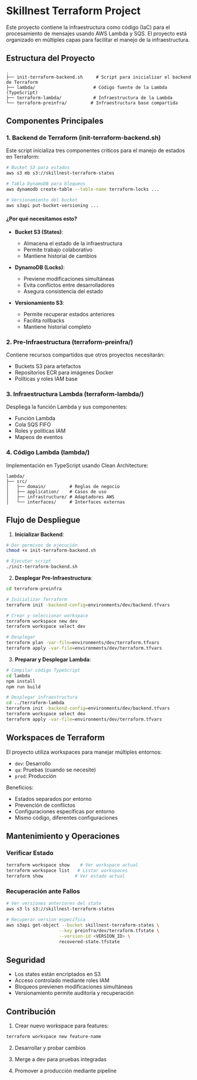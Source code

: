 # Skillnest Terraform Project

Este proyecto contiene la infraestructura como código (IaC) para el procesamiento de mensajes usando AWS Lambda y SQS. El proyecto está organizado en múltiples capas para facilitar el manejo de la infraestructura.

## Estructura del Proyecto

```
.
├── init-terraform-backend.sh     # Script para inicializar el backend de Terraform
├── lambda/                      # Código fuente de la Lambda (TypeScript)
├── terraform-lambda/            # Infraestructura de la Lambda
└── terraform-preinfra/         # Infraestructura base compartida
```

## Componentes Principales

### 1. Backend de Terraform (init-terraform-backend.sh)

Este script inicializa tres componentes críticos para el manejo de estados en Terraform:

```bash
# Bucket S3 para estados
aws s3 mb s3://skillnest-terraform-states

# Tabla DynamoDB para bloqueos
aws dynamodb create-table --table-name terraform-locks ...

# Versionamiento del bucket
aws s3api put-bucket-versioning ...
```

#### ¿Por qué necesitamos esto?

- **Bucket S3 (States)**: 
  - Almacena el estado de la infraestructura
  - Permite trabajo colaborativo
  - Mantiene historial de cambios

- **DynamoDB (Locks)**:
  - Previene modificaciones simultáneas
  - Evita conflictos entre desarrolladores
  - Asegura consistencia del estado

- **Versionamiento S3**:
  - Permite recuperar estados anteriores
  - Facilita rollbacks
  - Mantiene historial completo

### 2. Pre-Infraestructura (terraform-preinfra/)

Contiene recursos compartidos que otros proyectos necesitarán:
- Buckets S3 para artefactos
- Repositorios ECR para imágenes Docker
- Políticas y roles IAM base

### 3. Infraestructura Lambda (terraform-lambda/)

Despliega la función Lambda y sus componentes:
- Función Lambda
- Cola SQS FIFO
- Roles y políticas IAM
- Mapeos de eventos

### 4. Código Lambda (lambda/)

Implementación en TypeScript usando Clean Architecture:
```
lambda/
├── src/
│   ├── domain/         # Reglas de negocio
│   ├── application/    # Casos de uso
│   ├── infrastructure/ # Adaptadores AWS
│   └── interfaces/     # Interfaces externas
```

## Flujo de Despliegue

1. **Inicializar Backend**:
```bash
# Dar permisos de ejecución
chmod +x init-terraform-backend.sh

# Ejecutar script
./init-terraform-backend.sh
```

2. **Desplegar Pre-Infraestructura**:
```bash
cd terraform-preinfra

# Inicializar Terraform
terraform init -backend-config=environments/dev/backend.tfvars

# Crear y seleccionar workspace
terraform workspace new dev
terraform workspace select dev

# Desplegar
terraform plan -var-file=environments/dev/terraform.tfvars
terraform apply -var-file=environments/dev/terraform.tfvars
```

3. **Preparar y Desplegar Lambda**:
```bash
# Compilar código TypeScript
cd lambda
npm install
npm run build

# Desplegar infraestructura
cd ../terraform-lambda
terraform init -backend-config=environments/dev/backend.tfvars
terraform workspace select dev
terraform apply -var-file=environments/dev/terraform.tfvars
```

## Workspaces de Terraform

El proyecto utiliza workspaces para manejar múltiples entornos:
- `dev`: Desarrollo
- `qa`: Pruebas (cuando se necesite)
- `prod`: Producción

Beneficios:
- Estados separados por entorno
- Prevención de conflictos
- Configuraciones específicas por entorno
- Mismo código, diferentes configuraciones

## Mantenimiento y Operaciones

### Verificar Estado
```bash
terraform workspace show    # Ver workspace actual
terraform workspace list   # Listar workspaces
terraform show            # Ver estado actual
```

### Recuperación ante Fallos
```bash
# Ver versiones anteriores del state
aws s3 ls s3://skillnest-terraform-states

# Recuperar version específica
aws s3api get-object --bucket skillnest-terraform-states \
                    --key preinfra/dev/terraform.tfstate \
                    --version-id <VERSION_ID> \
                    recovered-state.tfstate
```

## Seguridad

- Los states están encriptados en S3
- Acceso controlado mediante roles IAM
- Bloqueos previenen modificaciones simultáneas
- Versionamiento permite auditoría y recuperación

## Contribución

1. Crear nuevo workspace para features:
```bash
terraform workspace new feature-name
```

2. Desarrollar y probar cambios

3. Merge a dev para pruebas integradas

4. Promover a producción mediante pipeline
